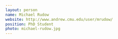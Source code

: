 ```yaml
---
layout: person
name: Michael Rudow
website: http://www.andrew.cmu.edu/user/mrudow/
position: PhD Student
photo: michael-rudow.jpg
---
```

